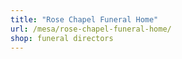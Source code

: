 ```yaml
---
title: "Rose Chapel Funeral Home"
url: /mesa/rose-chapel-funeral-home/
shop: funeral directors
---
```


